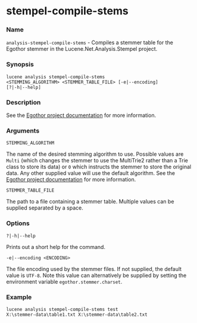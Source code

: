# stempel-compile-stems

### Name

`analysis-stempel-compile-stems` - Compiles a stemmer table for the Egothor stemmer in the Lucene.Net.Analysis.Stempel project.

### Synopsis

<code>lucene analysis stempel-compile-stems <STEMMING_ALGORITHM> <STEMMER_TABLE_FILE> [-e|--encoding] [?|-h|--help]</code>

### Description

See the [Egothor project documentation](http://egothor.sourceforge.net/) for more information.

### Arguments

`STEMMING_ALGORITHM`

The name of the desired stemming algorithm to use. Possible values are `Multi` (which changes the stemmer to use the  MultiTrie2 rather than a Trie class to store its data) or `0` which instructs the stemmer to store the original data. Any other supplied value will use the default algorithm. See the [Egothor project documentation](http://egothor.sourceforge.net/) for more information.

`STEMMER_TABLE_FILE`

The path to a file containing a stemmer table. Multiple values can be supplied separated by a space.

### Options

`?|-h|--help`

Prints out a short help for the command.

`-e|--encoding <ENCODING>`

The file encoding used by the stemmer files. If not supplied, the default value is `UTF-8`. Note this value can alternatively be supplied by setting the environment variable `egothor.stemmer.charset`.

### Example

<code>lucene analysis stempel-compile-stems test X:\stemmer-data\table1.txt X:\stemmer-data\table2.txt</code>
